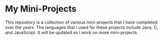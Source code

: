 # My Mini-Projects
This repository is a collection of various mini-projects that I have completed over the years. The languages that I used for these projects include Java, C, and JavaScript. It will be updated as I work on more mini-projects.
